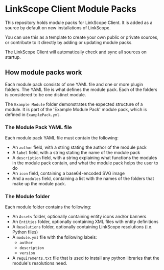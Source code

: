 # LinkScope Client Module Packs

This repository holds module packs for LinkScope Client.
It is added as a source by default on new installations of LinkScope.

You can use this as a template to create your own public or private sources,
or contribute to it directly by adding or updating module packs.

The LinkScope Client will automatically check and sync all sources on startup.

## How module packs work

Each module pack consists of one YAML file and one or more plugin folders.
The YAML file is what defines the module pack. Each of the folders is
considered to be one distinct module.

The `Example Module` folder demonstrates the expected structure of a module.
It is part of the 'Example Module Pack' module pack, which is defined in
`ExamplePack.yml`.

### The Module Pack YAML file

Each module pack YAML file must contain the following:
- An `author` field, with a string stating the author of the module pack
- A `label` field, with a string stating the name of the module pack
- A `description` field, with a string explaining what functions the
modules in the module pack contain, and what the module pack helps the user
to do
- An `icon` field, containing a base64-encoded SVG image
- And a `modules` field, containing a list with the names of the folders
that make up the module pack.

### The Module folder

Each module folder contains the following:
- An `Assets` folder, optionally containing entity icons and/or banners
- An `Entities` folder, optionally containing XML files with entity definitions
- A `Resolutions` folder, optionally containing LinkScope resolutions
(i.e. Python files)
- A `module.yml` file with the following labels:
  - `author`
  - `description`
  - `version`
- A `requirements.txt` file that is used to install any python libraries
that the module's resolutions need.